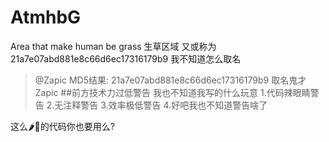 # AtmhbG
Area that make human be grass 生草区域
又或称为
21a7e07abd881e8c66d6ec17316179b9 我不知道怎么取名
> @Zapic 
> MD5结果: 
> 21a7e07abd881e8c66d6ec17316179b9
取名鬼才Zapic
##前方技术力过低警告
我也不知道我写的什么玩意
1.代码辣眼睛警告
2.无注释警告
3.效率极低警告
4.好吧我也不知道警告啥了

这么🌶🐔的代码你也要用么?
